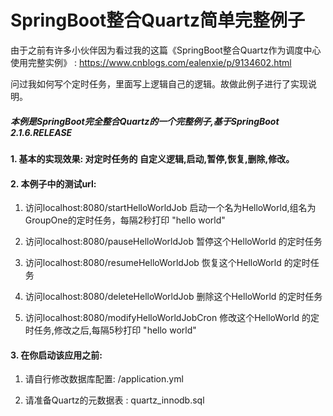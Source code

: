 SpringBoot整合Quartz简单完整例子
=====

由于之前有许多小伙伴因为看过我的这篇《SpringBoot整合Quartz作为调度中心使用完整实例》 : https://www.cnblogs.com/ealenxie/p/9134602.html

问过我如何写个定时任务，里面写上逻辑自己的逻辑。故做此例子进行了实现说明。


##### 本例是SpringBoot完全整合Quartz的一个完整例子,基于SpringBoot 2.1.6.RELEASE

#### 1. 基本的实现效果: 对定时任务的 自定义逻辑,启动,暂停,恢复,删除,修改。

#### 2. 本例子中的测试url:
    
   1. 访问localhost:8080/startHelloWorldJob 启动一个名为HelloWorld,组名为GroupOne的定时任务，每隔2秒打印 "hello world"
   
   2. 访问localhost:8080/pauseHelloWorldJob 暂停这个HelloWorld 的定时任务
   
   3. 访问localhost:8080/resumeHelloWorldJob 恢复这个HelloWorld 的定时任务
   
   4. 访问localhost:8080/deleteHelloWorldJob 删除这个HelloWorld 的定时任务
   
   5. 访问localhost:8080/modifyHelloWorldJobCron 修改这个HelloWorld 的定时任务,修改之后,每隔5秒打印 "hello world"

#### 3. 在你启动该应用之前: 
    
   1. 请自行修改数据库配置: /application.yml  

   2. 请准备Quartz的元数据表 : quartz_innodb.sql
        
        
    